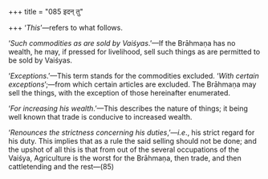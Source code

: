 +++
title = "085 इदन् तु"

+++
‘*This*’—refers to what follows.

‘*Such commodities as are sold by Vaiśyas*.’—If the Brāhmaṇa has no
wealth, he may, if pressed for livelihood, sell such things as are
permitted to be sold by Vaiśyas.

‘*Exceptions*.’—This term stands for the commodities excluded. ‘*With
certain exceptions*’;—from which certain articles are excluded. The
Brāhmaṇa may sell the things, with the exception of those hereinafter
enumerated.

‘*For increasing his wealth*.’—This describes the nature of things; it
being well known that trade is conducive to increased wealth.

‘*Renounces the strictness concerning his duties*,’—*i.e*., his strict
regard for his duty. This implies that as a rule the said selling should
not be done; and the upshot of all this is that from out of the several
occupations of the Vaiśya, Agriculture is the worst for the Brāhmaṇa,
then trade, and then cattletending and the rest—(85)


